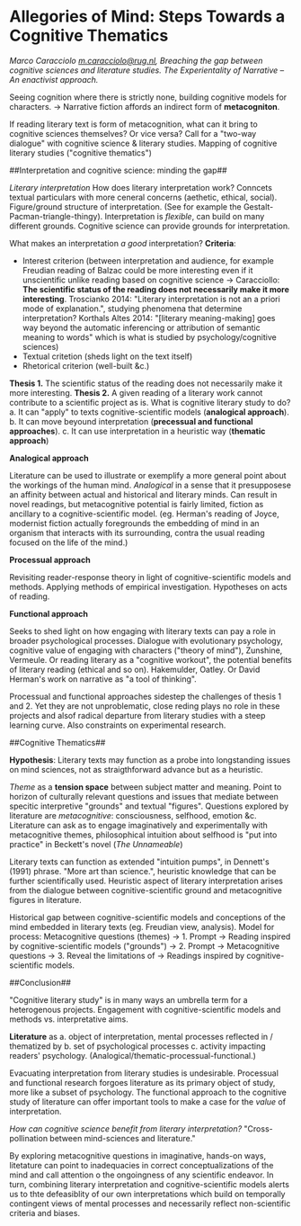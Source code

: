 # Allegories of Mind: Steps Towards a Cognitive Thematics #

*Marco Caracciolo m.caracciolo@rug.nl, Breaching the gap between cognitive sciences and literature studies.*
*The Experientality of Narrative &ndash; An enactivist approach.*

Seeing cognition where there is strictly none, building cognitive models for characters. &rarr; Narrative fiction affords an indirect form of **metacogniton**.

If reading literary text is form of metacognition, what can it bring to cognitive sciences themselves? Or vice versa? Call for a "two-way dialogue" with cognitive science &amp;
literary studies. Mapping of cognitive literary studies ("cognitive thematics")

##Interpretation and cognitive science: minding the gap##

*Literary interpretation* How does literary interpretation work? Conncets textual particulars with more ceneral concerns (aethetic, ethical, social). Figure/ground structure of
interpretation. (See for example the Gestalt-Pacman-triangle-thingy). Interpretation is *flexible*, can build on many different grounds. Cognitive science can provide grounds for
interpretation.

What makes an interpretation *a good* interpretation? **Criteria**:

* Interest criterion (between interpretation and audience, for example Freudian reading of Balzac could be more interesting even if it unscientific unlike reading based on
  cognitive science &rarr; Caracciollo: **The scientific status of the reading does not necessarily make it more interesting**. Troscianko 2014: "Literary interpretation is not an
  a priori mode of explanation.", studying phenomena that determine interpretation? Korthals Altes 2014: "[literary meaning-making] goes way beyond the automatic inferencing or
  attribution of semantic meaning to words" which is what is studied by psychology/cognitive sciences)
* Textual critetion (sheds light on the text itself)
* Rhetorical criterion (well-built &amp;c.)
      
**Thesis 1.** The scientific status of the reading does not necessarily make it more interesting. **Thesis 2.** A given reading of a literary work cannot contribute to a scientific project as is. What is cognitive literary study to do? a. It can "apply" to texts cognitive-scientific models (**analogical approach**). b. It can move beyound interpretation (**precessual and functional approaches**). c. It can use interpretation in a heuristic way (**thematic approach**)
      
**Analogical approach**

Literature can be used to illustrate or exemplify a more general point about the workings of the human mind. *Analogical* in a sense that it presupposese an affinity between actual and historical and literary minds. Can result in novel readings, but metacognitive potential is fairly limited, fiction as ancillary to a cognitive-scientific model. (eg. Herman's reading of Joyce, modernist fiction actually foregrounds the embedding of mind in an organism that interacts with its surrounding, contra the usual reading focused on the life of the mind.)

**Processual approach**
      
Revisiting reader-response theory in light of cognitive-scientific models and methods. Applying methods of empirical investigation. Hypotheses on acts of reading.
      
**Functional approach**
      
Seeks to shed light on how engaging with literary texts can pay a role in broader psychological processes. Dialogue with evolutionary psychology, cognitive value of engaging with characters ("theory of mind"), Zunshine, Vermeule. Or reading literary as a "cognitive workout", the potential benefits of literary reading (ethical and so on). Hakemulder, Oatley. Or David Herman's work on narrative as "a tool of thinking".

Processual and functional approaches sidestep the challenges of thesis 1 and 2. Yet they are not unproblematic, close reding plays no role in these projects and alsof radical departure from literary studies with a steep learning curve. Also constraints on experimental research.

##Cognitive Thematics##

**Hypothesis**: Literary texts may function as a probe into longstanding issues on mind sciences, not as straigthforward advance but as a heuristic.
      
*Theme* as a **tension space** between subject matter and meaning. Point to horizon of culturally relevant questions and issues that mediate between specitic interpretive "grounds" and textual "figures". Questions explored by literature are *metacognitive*: consciousness, selfhood, emotion &amp;c. Literature can ask as to engage imaginatively and experimentally with metacognitive themes, philosophical intuition about selfhood is "put into practice" in Beckett's novel (*The Unnameable*)

Literary texts can function as extended "intuition pumps", in Dennett's (1991) phrase. "More art than science.", heuristic knowledge that can be further scientifically used. Heuristic aspect of literary interpretation arises from the dialogue between cognitive-scientific ground and metacognitive figures in literature.
      
Historical gap between cognitive-scientific models and conceptions of the mind embedded in literary texts (eg. Freudian view, analysis). Model for process: Metacognitive questions (themes) &rarr; 1. Prompt &rarr; Reading inspired by cognitive-scientific models ("grounds") &rarr; 2. Prompt &rarr; Metacognitive questions &rarr; 3. Reveal the limitations of &rarr; Readings inspired by cognitive-scientific models.
      
##Conclusion##
      
"Cognitive literary study" is in many ways an umbrella term for a heterogenous projects. Engagement with cognitive-scientific models and methods vs. interpretative aims.
      
**Literature** as a. object of interpretation, mental processes reflected in / thematized by b. set of psychological processes c. activity impacting readers' psychology. (Analogical/thematic-processual-functional.)
      
Evacuating interpretation from literary studies is undesirable. Processual and functional research forgoes literature as its primary object of study, more like a subset of psychology. The functional approach to the cognitive study of literature can offer important tools to make a case for the *value* of interpretation.
      
*How can cognitive science benefit from literary interpretation?* "Cross-pollination between mind-sciences and literature."
      
By exploring metacognitive questions in imaginative, hands-on ways, litetature can point to inadequacies in correct conceptualizations of the mind and call attention o the ongoingness of any scientific endeavor. In turn, combining literary interpretation and cognitive-scientific models alerts us to thte defeasiblity of our own interpretations which build on temporally contingent views of mental processes and necessarily reflect non-scientific criteria and biases.
